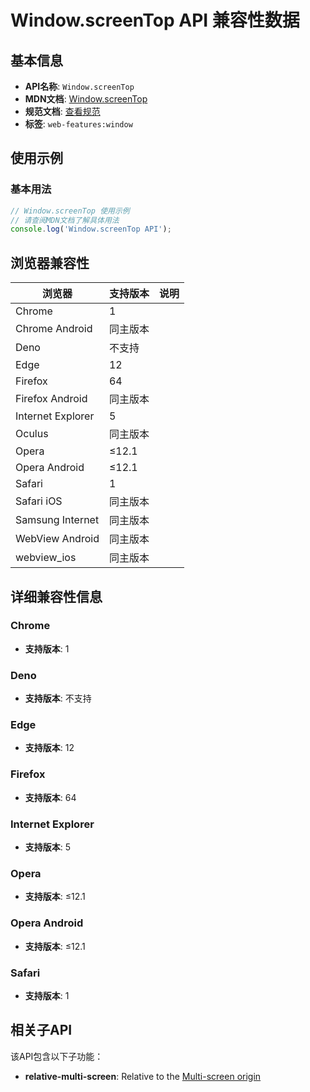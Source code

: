 # Window.screenTop API 兼容性数据

## 基本信息

- **API名称**: `Window.screenTop`
- **MDN文档**: [Window.screenTop](https://developer.mozilla.org/docs/Web/API/Window/screenTop)
- **规范文档**: [查看规范](https://drafts.csswg.org/cssom-view/#dom-window-screentop)
- **标签**: `web-features:window`

## 使用示例

### 基本用法

```javascript
// Window.screenTop 使用示例
// 请查阅MDN文档了解具体用法
console.log('Window.screenTop API');
```

## 浏览器兼容性

| 浏览器 | 支持版本 | 说明 |
|--------|----------|------|
| Chrome | 1 |  |
| Chrome Android | 同主版本 |  |
| Deno | 不支持 |  |
| Edge | 12 |  |
| Firefox | 64 |  |
| Firefox Android | 同主版本 |  |
| Internet Explorer | 5 |  |
| Oculus | 同主版本 |  |
| Opera | ≤12.1 |  |
| Opera Android | ≤12.1 |  |
| Safari | 1 |  |
| Safari iOS | 同主版本 |  |
| Samsung Internet | 同主版本 |  |
| WebView Android | 同主版本 |  |
| webview_ios | 同主版本 |  |

## 详细兼容性信息

### Chrome

- **支持版本**: 1

### Deno

- **支持版本**: 不支持

### Edge

- **支持版本**: 12

### Firefox

- **支持版本**: 64

### Internet Explorer

- **支持版本**: 5

### Opera

- **支持版本**: ≤12.1

### Opera Android

- **支持版本**: ≤12.1

### Safari

- **支持版本**: 1

## 相关子API

该API包含以下子功能：

- **relative-multi-screen**: Relative to the [Multi-screen origin](https://developer.mozilla.org/docs/Web/API/Window_Management_API/Multi-screen_origin)

